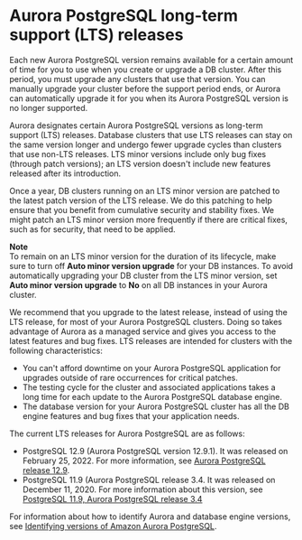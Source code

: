 # Aurora PostgreSQL long\-term support \(LTS\) releases<a name="AuroraPostgreSQL.Updates.LTS"></a>

 Each new Aurora PostgreSQL version remains available for a certain amount of time for you to use when you create or upgrade a DB cluster\. After this period, you must upgrade any clusters that use that version\. You can manually upgrade your cluster before the support period ends, or Aurora can automatically upgrade it for you when its Aurora PostgreSQL version is no longer supported\. 

 Aurora designates certain Aurora PostgreSQL versions as long\-term support \(LTS\) releases\. Database clusters that use LTS releases can stay on the same version longer and undergo fewer upgrade cycles than clusters that use non\-LTS releases\. LTS minor versions include only bug fixes \(through patch versions\); an LTS version doesn't include new features released after its introduction\. 

 Once a year, DB clusters running on an LTS minor version are patched to the latest patch version of the LTS release\. We do this patching to help ensure that you benefit from cumulative security and stability fixes\. We might patch an LTS minor version more frequently if there are critical fixes, such as for security, that need to be applied\. 

**Note**  
To remain on an LTS minor version for the duration of its lifecycle, make sure to turn off **Auto minor version upgrade** for your DB instances\. To avoid automatically upgrading your DB cluster from the LTS minor version, set **Auto minor version upgrade** to **No** on all DB instances in your Aurora cluster\. 

 We recommend that you upgrade to the latest release, instead of using the LTS release, for most of your Aurora PostgreSQL clusters\. Doing so takes advantage of Aurora as a managed service and gives you access to the latest features and bug fixes\. LTS releases are intended for clusters with the following characteristics: 
+  You can't afford downtime on your Aurora PostgreSQL application for upgrades outside of rare occurrences for critical patches\. 
+  The testing cycle for the cluster and associated applications takes a long time for each update to the Aurora PostgreSQL database engine\. 
+  The database version for your Aurora PostgreSQL cluster has all the DB engine features and bug fixes that your application needs\. 

 The current LTS releases for Aurora PostgreSQL are as follows: 
+ PostgreSQL 12\.9 \(Aurora PostgreSQL version 12\.9\.1\)\. It was released on February 25, 2022\. For more information, see [ Aurora PostgreSQL release 12\.9](AuroraPostgreSQL.Updates.20180305.md#AuroraPostgreSQL.Updates.20180305.129)\. 
+ PostgreSQL 11\.9 \(Aurora PostgreSQL release 3\.4\. It was released on December 11, 2020\. For more information about this version, see [PostgreSQL 11\.9, Aurora PostgreSQL release 3\.4 ](AuroraPostgreSQL.Updates.20180305.md#AuroraPostgreSQL.Updates.20180305.34)

For information about how to identify Aurora and database engine versions, see [Identifying versions of Amazon Aurora PostgreSQL](AuroraPostgreSQL.Updates.Versions.md)\.